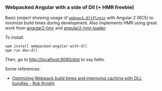 ### Webpacked Angular with a side of Dll (+ HMR freebie)

Basic project showing usage of [`webpack.DllPlugin`][1] with Angular 2 (RC5) to minimize build times during development. Also implements HMR using great work from [angular2-hmr][2] and [angular2-hmr-loader][3].

To install:
```
npm install webpacked-angular-with-dll
npm run dev:dll
```
Then, go to [http://localhost:8080/dist](http://localhost:8080/dist) to say hello.

Some references:
- [Optimizing Webpack build times and improving caching with DLL bundles - Rob Knight][4]

[1]: https://webpack.github.io/docs/list-of-plugins.html#dllplugin
[2]: https://github.com/AngularClass/angular2-hmr
[3]: https://github.com/AngularClass/angular2-hmr-loader
[4]: https://robertknight.github.io/posts/webpack-dll-plugins/
